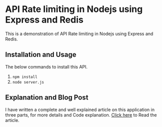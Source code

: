 # API Rate limiting in Nodejs using Express and Redis

This is a demonstration of API Rate limiting in Nodejs using Express and Redis.


## Installation and Usage
The below commands to install this API.
1. `npm install`
2. `node server.js`


## Explanation and Blog Post
I have written a complete and well explained article on this application in three parts, for more details and Code explanation. [Click here](http://www.codershood.info/2018/06/16/creating-api-rate-limiter-in-nodejs-using-express-and-redis/) to Read the article.
